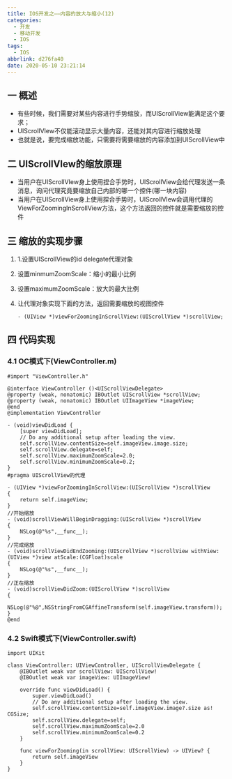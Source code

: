 ```yaml
---
title: IOS开发之——内容的放大与缩小(12)
categories:
  - 开发
  - 移动开发
  - IOS
tags:
  - IOS
abbrlink: d276fa40
date: 2020-05-10 23:21:14
---
```

## 一 概述

* 有些时候，我们需要对某些内容进行手势缩放，而UIScrollView能满足这个要求；
* UIScrollVIew不仅能滚动显示大量内容，还能对其内容进行缩放处理
* 也就是说，要完成缩放功能，只需要将需要缩放的内容添加到UIScrollView中

<!--more-->

## 二 UIScrollVIew的缩放原理

* 当用户在UIScrollVIew身上使用捏合手势时，UIScrollView会给代理发送一条消息，询问代理究竟要缩放自己内部的哪一个控件(哪一块内容)
* 当用户在UIScrollView身上使用捏合手势时，UIScrollVIew会调用代理的ViewForZoomingInScrollView方法，这个方法返回的控件就是需要缩放的控件

## 三 缩放的实现步骤

1. 1.设置UIScrollView的id<UISCrollViewDelegate> delegate代理对象

2. 设置minmumZoomScale：缩小的最小比例

3. 设置maximumZoomScale：放大的最大比例

4. 让代理对象实现下面的方法，返回需要缩放的视图控件

   ```
   - (UIView *)viewForZoomingInScrollView:(UIScrollView *)scrollView;
   ```

## 四 代码实现

### 4.1 OC模式下(ViewController.m)

```
#import "ViewController.h"

@interface ViewController ()<UIScrollViewDelegate>
@property (weak, nonatomic) IBOutlet UIScrollView *scrollView;
@property (weak, nonatomic) IBOutlet UIImageView *imageView;
@end
@implementation ViewController

- (void)viewDidLoad {
    [super viewDidLoad];
    // Do any additional setup after loading the view.
    self.scrollView.contentSize=self.imageView.image.size;
    self.scrollView.delegate=self;
    self.scrollView.maximumZoomScale=2.0;
    self.scrollView.minimumZoomScale=0.2;
}
#pragma UIScrollView的代理

- (UIView *)viewForZoomingInScrollView:(UIScrollView *)scrollView
{
    return self.imageView;
}
//开始缩放
- (void)scrollViewWillBeginDragging:(UIScrollView *)scrollView
{
    NSLog(@"%s",__func__);
}
//完成缩放
- (void)scrollViewDidEndZooming:(UIScrollView *)scrollView withView:(UIView *)view atScale:(CGFloat)scale
{
    NSLog(@"%s",__func__);
}
//正在缩放
- (void)scrollViewDidZoom:(UIScrollView *)scrollView
{
    NSLog(@"%@",NSStringFromCGAffineTransform(self.imageView.transform));
}
@end
```

### 4.2 Swift模式下(ViewController.swift)

```
import UIKit

class ViewController: UIViewController, UIScrollViewDelegate {
    @IBOutlet weak var scrollView: UIScrollView!
    @IBOutlet weak var imageView: UIImageView!
    
    override func viewDidLoad() {
        super.viewDidLoad()
        // Do any additional setup after loading the view.
        self.scrollView.contentSize=self.imageView.image?.size as! CGSize;
        self.scrollView.delegate=self;
        self.scrollView.maximumZoomScale=2.0
        self.scrollView.minimumZoomScale=0.2
    }

    func viewForZooming(in scrollView: UIScrollView) -> UIView? {
        return self.imageView
    }
}
```
